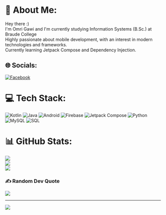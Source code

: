 # 💫 About Me:
Hey there :)<br>I'm Omri Gawi and I'm currently studying Information Systems (B.Sc.) at Braude College<br>Highly passionate about mobile development, with an interest in modern technologies and frameworks.<br>Currently learning Jetpack Compose and Dependency Injection.


## 🌐 Socials:
[![Facebook](https://img.shields.io/badge/Facebook-%231877F2.svg?logo=Facebook&logoColor=white)](https://www.facebook.com/omri.gawi.9/) 

# 💻 Tech Stack:
![Kotlin](https://img.shields.io/badge/kotlin-%230095D5.svg?style=for-the-badge&logo=kotlin&logoColor=white)
![Java](https://img.shields.io/badge/java-%23ED8B00.svg?style=for-the-badge&logo=java&logoColor=white)
![Android](https://img.shields.io/badge/android-%233DDC84.svg?style=for-the-badge&logo=android&logoColor=white)
![Firebase](https://img.shields.io/badge/firebase-%23039BE5.svg?style=for-the-badge&logo=firebase&logoColor=white)
![Jetpack Compose](https://img.shields.io/badge/jetpackcompose-%233DDC84.svg?style=for-the-badge&logo=jetpackcompose&logoColor=white)
![Python](https://img.shields.io/badge/python-%233776AB.svg?style=for-the-badge&logo=python&logoColor=white)
![MySQL](https://img.shields.io/badge/mysql-%2300f.svg?style=for-the-badge&logo=mysql&logoColor=white)
![SQL](https://img.shields.io/badge/SQL-%2300f.svg?style=for-the-badge&logoColor=white)

# 📊 GitHub Stats:
![](https://github-readme-stats.vercel.app/api?username=OmriGawi&theme=dark&hide_border=false&include_all_commits=true&count_private=true)<br/>
![](https://github-readme-streak-stats.herokuapp.com/?user=OmriGawi&theme=dark&hide_border=false)<br/>
![](https://github-readme-stats.vercel.app/api/top-langs/?username=OmriGawi&theme=dark&hide_border=false&include_all_commits=true&count_private=true&layout=compact)

### ✍️ Random Dev Quote
![](https://quotes-github-readme.vercel.app/api?type=horizontal&theme=radical)

---
[![](https://visitcount.itsvg.in/api?id=OmriGawi&icon=0&color=0)](https://visitcount.itsvg.in)

<!-- Proudly created with GPRM ( https://gprm.itsvg.in ) -->

